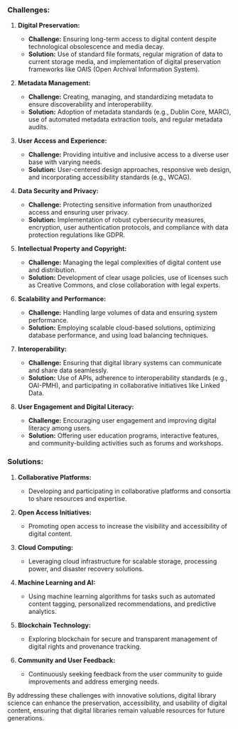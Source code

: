 ### Challenges:

1. **Digital Preservation:**
    
    - **Challenge:** Ensuring long-term access to digital content despite technological obsolescence and media decay.
    - **Solution:** Use of standard file formats, regular migration of data to current storage media, and implementation of digital preservation frameworks like OAIS (Open Archival Information System).
2. **Metadata Management:**
    
    - **Challenge:** Creating, managing, and standardizing metadata to ensure discoverability and interoperability.
    - **Solution:** Adoption of metadata standards (e.g., Dublin Core, MARC), use of automated metadata extraction tools, and regular metadata audits.
3. **User Access and Experience:**
    
    - **Challenge:** Providing intuitive and inclusive access to a diverse user base with varying needs.
    - **Solution:** User-centered design approaches, responsive web design, and incorporating accessibility standards (e.g., WCAG).
4. **Data Security and Privacy:**
    
    - **Challenge:** Protecting sensitive information from unauthorized access and ensuring user privacy.
    - **Solution:** Implementation of robust cybersecurity measures, encryption, user authentication protocols, and compliance with data protection regulations like GDPR.
5. **Intellectual Property and Copyright:**
    
    - **Challenge:** Managing the legal complexities of digital content use and distribution.
    - **Solution:** Development of clear usage policies, use of licenses such as Creative Commons, and close collaboration with legal experts.
6. **Scalability and Performance:**
    
    - **Challenge:** Handling large volumes of data and ensuring system performance.
    - **Solution:** Employing scalable cloud-based solutions, optimizing database performance, and using load balancing techniques.
7. **Interoperability:**
    
    - **Challenge:** Ensuring that digital library systems can communicate and share data seamlessly.
    - **Solution:** Use of APIs, adherence to interoperability standards (e.g., OAI-PMH), and participating in collaborative initiatives like Linked Data.
8. **User Engagement and Digital Literacy:**
    
    - **Challenge:** Encouraging user engagement and improving digital literacy among users.
    - **Solution:** Offering user education programs, interactive features, and community-building activities such as forums and workshops.

### Solutions:

1. **Collaborative Platforms:**
    
    - Developing and participating in collaborative platforms and consortia to share resources and expertise.
2. **Open Access Initiatives:**
    
    - Promoting open access to increase the visibility and accessibility of digital content.
3. **Cloud Computing:**
    
    - Leveraging cloud infrastructure for scalable storage, processing power, and disaster recovery solutions.
4. **Machine Learning and AI:**
    
    - Using machine learning algorithms for tasks such as automated content tagging, personalized recommendations, and predictive analytics.
5. **Blockchain Technology:**
    
    - Exploring blockchain for secure and transparent management of digital rights and provenance tracking.
6. **Community and User Feedback:**
    
    - Continuously seeking feedback from the user community to guide improvements and address emerging needs.

By addressing these challenges with innovative solutions, digital library science can enhance the preservation, accessibility, and usability of digital content, ensuring that digital libraries remain valuable resources for future generations.